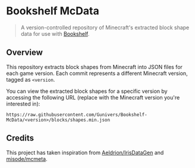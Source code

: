 # Bookshelf McData
> A version-controlled repository of Minecraft's extracted block shape data for use with [Bookshelf](https://github.com/Gunivers/Bookshelf).

## Overview
This repository extracts block shapes from Minecraft into JSON files for each game version.
Each commit represents a different Minecraft version, tagged as `<version`.

You can view the extracted block shapes for a specific version by accessing the following URL (replace <version> with the Minecraft version you're interested in):

```
https://raw.githubusercontent.com/Gunivers/Bookshelf-McData/<version>/blocks/shapes.min.json
```


## Credits
This project has taken inspiration from [Aeldrion/IrisDataGen](https://github.com/Aeldrion/IrisDataGen) and [misode/mcmeta](https://github.com/misode/mcmeta).
